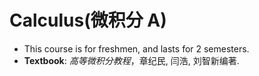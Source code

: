 # Calculus(微积分 A)

- This course is for freshmen, and lasts for 2 semesters.
- **Textbook**: _高等微积分教程_，章纪民, 闫浩, 刘智新编著.